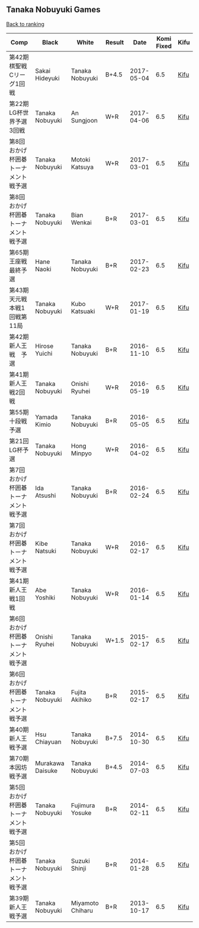 ## Tanaka Nobuyuki Games

[Back to ranking](../../index.md)




| **Comp** | **Black** | **White** | **Result** | **Date** | **Komi Fixed** | **Kifu** | 
| --- | --- | --- | --- | --- | --- | --- |
| 第42期棋聖戦　Cリーグ1回戦 | Sakai Hideyuki | Tanaka Nobuyuki | B+4.5 | 2017-05-04 | 6.5 | [Kifu](https://kifudepot.net/kifucontents.php?id=C3hr2yS3Xj5g780UUw9mBw%3D%3D) | 
| 第22期LG杯世界予選3回戦 | Tanaka Nobuyuki | An Sungjoon | W+R | 2017-04-06 | 6.5 | [Kifu](https://kifudepot.net/kifucontents.php?id=1BFwXg7ZOYb%2FvPpS4Cw8bw%3D%3D) | 
| 第8回おかげ杯囲碁トーナメント戦予選 | Tanaka Nobuyuki | Motoki Katsuya | W+R | 2017-03-01 | 6.5 | [Kifu](https://kifudepot.net/kifucontents.php?id=Zy%2Fxiiyu6%2Bu1tfJwoFBysg%3D%3D) | 
| 第8回おかげ杯囲碁トーナメント戦予選 | Tanaka Nobuyuki | Bian Wenkai | B+R | 2017-03-01 | 6.5 | [Kifu](https://kifudepot.net/kifucontents.php?id=2TIDz%2B26qR8ARoDlaS8ltg%3D%3D) | 
| 第65期王座戦　最終予選 | Hane Naoki | Tanaka Nobuyuki | B+R | 2017-02-23 | 6.5 | [Kifu](https://kifudepot.net/kifucontents.php?id=oVizpDCe6NW4D1CKH6YF8Q%3D%3D) | 
| 第43期天元戦　本戦1回戦第11局 | Tanaka Nobuyuki | Kubo Katsuaki | W+R | 2017-01-19 | 6.5 | [Kifu](https://kifudepot.net/kifucontents.php?id=uFSeR%2BPigWqJG0DiC%2BJ0YA%3D%3D) | 
| 第42期新人王戦　予選 | Hirose Yuichi | Tanaka Nobuyuki | B+R | 2016-11-10 | 6.5 | [Kifu](https://kifudepot.net/kifucontents.php?id=fzNXQflMmzBW%2F2ns05Nj%2FA%3D%3D) | 
| 第41期新人王戦2回戦 | Tanaka Nobuyuki | Onishi Ryuhei | W+R | 2016-05-19 | 6.5 | [Kifu](https://kifudepot.net/kifucontents.php?id=wGQ31Rp%2FZJpVj0c77CrBDg%3D%3D) | 
| 第55期十段戦予選 | Yamada Kimio | Tanaka Nobuyuki | B+R | 2016-05-05 | 6.5 | [Kifu](https://kifudepot.net/kifucontents.php?id=qmky0UZFQ83XBupfWwZNuw%3D%3D) | 
| 第21回LG杯予選 | Tanaka Nobuyuki | Hong Minpyo | W+R | 2016-04-02 | 6.5 | [Kifu](https://kifudepot.net/kifucontents.php?id=X9hi%2FiOJKH5I5vRNgtz0IQ%3D%3D) | 
| 第7回おかげ杯囲碁トーナメント戦予選 | Ida Atsushi | Tanaka Nobuyuki | B+R | 2016-02-24 | 6.5 | [Kifu](https://kifudepot.net/kifucontents.php?id=deRbulvh6u47f9QdcCRTQw%3D%3D) | 
| 第7回おかげ杯囲碁トーナメント戦予選 | Kibe Natsuki | Tanaka Nobuyuki | W+R | 2016-02-17 | 6.5 | [Kifu](https://kifudepot.net/kifucontents.php?id=DtLu%2FxrV8WqZfaVPcV1Ckw%3D%3D) | 
| 第41期新人王戦1回戦 | Abe Yoshiki | Tanaka Nobuyuki | W+R | 2016-01-14 | 6.5 | [Kifu](https://kifudepot.net/kifucontents.php?id=IUjZDVT3FfEEJh4f3MdiNw%3D%3D) | 
| 第6回おかげ杯囲碁トーナメント戦予選 | Onishi Ryuhei | Tanaka Nobuyuki | W+1.5 | 2015-02-17 | 6.5 | [Kifu](https://kifudepot.net/kifucontents.php?id=OpB8uZiRqxZDpUcoBNzauA%3D%3D) | 
| 第6回おかげ杯囲碁トーナメント戦予選 | Tanaka Nobuyuki | Fujita Akihiko | B+R | 2015-02-17 | 6.5 | [Kifu](https://kifudepot.net/kifucontents.php?id=XtK%2BJ%2FmpIMVfPq6tBpocGA%3D%3D) | 
| 第40期新人王戦予選 | Hsu Chiayuan | Tanaka Nobuyuki | B+7.5 | 2014-10-30 | 6.5 | [Kifu](https://kifudepot.net/kifucontents.php?id=k646FRqSOY02lQKmcmYQNA%3D%3D) | 
| 第70期本因坊戦予選 | Murakawa Daisuke | Tanaka Nobuyuki | B+4.5 | 2014-07-03 | 6.5 | [Kifu](https://kifudepot.net/kifucontents.php?id=%2B6Ud%2FKXxcH5hyd0Tpxwzwg%3D%3D) | 
| 第5回おかげ杯囲碁トーナメント戦予選 | Tanaka Nobuyuki | Fujimura Yosuke | B+R | 2014-02-11 | 6.5 | [Kifu](https://kifudepot.net/kifucontents.php?id=4t%2BozDTTRDiou4TZE6wQ5A%3D%3D) | 
| 第5回おかげ杯囲碁トーナメント戦予選 | Tanaka Nobuyuki | Suzuki Shinji | B+R | 2014-01-28 | 6.5 | [Kifu](https://kifudepot.net/kifucontents.php?id=9kB0Ejv9n2RnGUOnTtcODw%3D%3D) | 
| 第39期新人王戦予選 | Tanaka Nobuyuki | Miyamoto Chiharu | B+R | 2013-10-17 | 6.5 | [Kifu](https://kifudepot.net/kifucontents.php?id=e24mIna8xMjWCsVYgUjrWw%3D%3D) |




